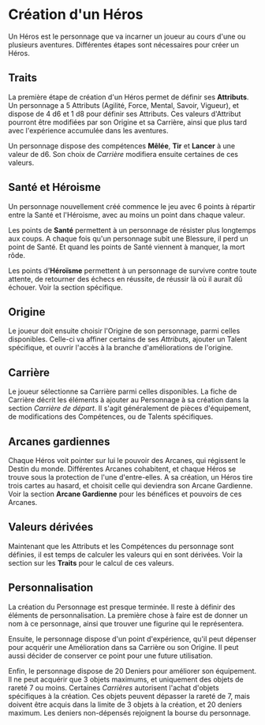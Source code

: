 # Création d'un Héros

Un Héros est le personnage que va incarner un joueur au cours d'une ou plusieurs aventures. Différentes étapes sont nécessaires pour créer un Héros.

## Traits

La première étape de création d'un Héros permet de définir ses **Attributs**. Un personnage a 5 Attributs (Agilité, Force, Mental, Savoir, Vigueur), et dispose de 4 d6 et 1 d8 pour définir ses Attributs. Ces valeurs d'Attribut pourront être modifiées par son Origine et sa Carrière, ainsi que plus tard avec l'expérience accumulée dans les aventures.

Un personnage dispose des compétences **Mêlée**, **Tir** et **Lancer** à une valeur de d6. Son choix de _Carrière_ modifiera ensuite certaines de ces valeurs.

## Santé et Héroisme

Un personnage nouvellement créé commence le jeu avec 6 points à répartir entre la Santé et l'Héroisme, avec au moins un point dans chaque valeur.

Les points de **Santé** permettent à un personnage de résister plus longtemps aux coups. A chaque fois qu'un personnage subit une Blessure, il perd un point de Santé. Et quand les points de Santé viennent à manquer, la mort rôde.

Les points d'**Héroïsme** permettent à un personnage de survivre contre toute attente, de retourner des échecs en réussite, de réussir là où il aurait dû échouer. Voir la section spécifique.

##  Origine

Le joueur doit ensuite choisir l'Origine de son personnage, parmi celles disponibles. Celle-ci va affiner certains de ses _Attributs_, ajouter un Talent spécifique, et ouvrir l'accès à la branche d'améliorations de l'origine.

## Carrière

Le joueur sélectionne sa Carrière parmi celles disponibles. La fiche de Carrière décrit les éléments à ajouter au Personnage à sa création dans la section _Carrière de départ_. Il s'agit généralement de pièces d'équipement, de modifications des Compétences, ou de Talents spécifiques.

## Arcanes gardiennes

Chaque Héros voit pointer sur lui le pouvoir des Arcanes, qui régissent le Destin du monde. Différentes Arcanes cohabitent, et chaque Héros se trouve sous la protection de l'une d'entre-elles. A sa création, un Héros tire trois cartes au hasard, et choisit celle qui deviendra son Arcane Gardienne. Voir la section **Arcane Gardienne** pour les bénéfices et pouvoirs de ces Arcanes.

## Valeurs dérivées

Maintenant que les Attributs et les Compétences du personnage sont définies, il est temps de calculer les valeurs qui en sont dérivées. Voir la section sur les **Traits** pour le calcul de ces valeurs.

## Personnalisation

La création du Personnage est presque terminée. Il reste à définir des éléments de personnalisation. La première chose à faire est de donner un nom à ce personnage, ainsi que trouver une figurine qui le représentera.

Ensuite, le personnage dispose d'un point d'expérience, qu'il peut dépenser pour acquérir une Amélioration dans sa Carrière ou son Origine. Il peut aussi décider de conserver ce point pour une future utilisation.

Enfin, le personnage dispose de 20 Deniers pour améliorer son équipement. Il ne peut acquérir que 3 objets maximums, et uniquement des objets de rareté 7 ou moins. Certaines _Carrières_ autorisent l'achat d'objets spécifiques à la création. Ces objets peuvent dépasser la rareté de 7, mais doivent être acquis dans la limite de 3 objets à la création, et 20 deniers maximum. Les deniers non-dépensés rejoignent la bourse du personnage.
